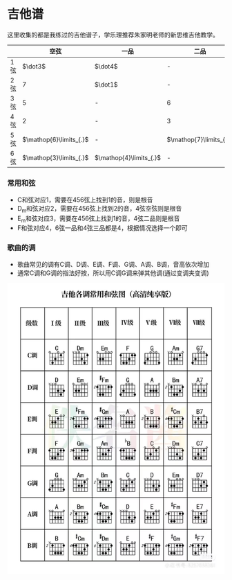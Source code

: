 # 吉他谱

这里收集的都是我练过的吉他谱子，学乐理推荐朱家明老师的新思维吉他教学。

|   |空弦|一品|二品|三品|
|---|---|---|---|---|
|1弦|$\dot3$|$\dot4$| - |$\dot5$|
|2弦|$7$|$\dot1$| - |$\dot2$|
|3弦|$5$| - |$6$| - |
|4弦|$2$| - |$3$|$4$|
|5弦|$\mathop{6}\limits_{.}$| - |$\mathop{7}\limits_{.}$|$1$|
|6弦|$\mathop{3}\limits_{.}$|$\mathop{4}\limits_{.}$| - |$\mathop{5}\limits_{.}$|

### 常用和弦
* C和弦对应1，需要在456弦上找到1的音，则是根音
* D<sub>m</sub>和弦对应2，需要在456弦上找到2的音，4弦空弦则是根音
* E<sub>m</sub>和弦对应3，需要在456弦上找到1的音，4弦二品则是根音
* F和弦对应4，6弦一品和4弦三品都是4，根据情况选择一个即可

### 歌曲的调
* 歌曲常见的调有C调、D调、E调、F调、G调、A调、B调，音高依次增加
* 通常C调和G调的指法好按，所以用C调G调来弹其他调(通过变调夹变调)

![吉他各调常用和弦图](docs/images/guitar-chords.png)

